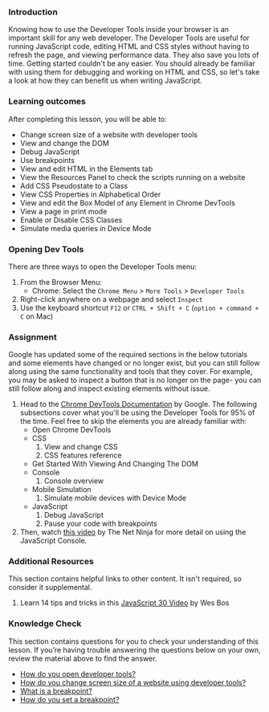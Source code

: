 ### Introduction
Knowing how to use the Developer Tools inside your browser is an important skill for any web developer. The Developer Tools are useful for running JavaScript code, editing HTML and CSS styles without having to refresh the page, and viewing performance data. They also save you lots of time. Getting started couldn't be any easier. You should already be familiar with using them for debugging and working on HTML and CSS, so let's take a look at how they can benefit us when writing JavaScript.

### Learning outcomes

After completing this lesson, you will be able to:

- Change screen size of a website with developer tools
- View and change the DOM
- Debug JavaScript 
- Use breakpoints
- View and edit HTML in the Elements tab
- View the Resources Panel to check the scripts running on a website 
- Add CSS Pseudostate to a Class
- View CSS Properties in Alphabetical Order
- View and edit the Box Model of any Element in Chrome DevTools
- View a page in print mode
- Enable or Disable CSS Classes
- Simulate media queries in Device Mode

### Opening Dev Tools

There are three ways to open the Developer Tools menu:

1. From the Browser Menu:
    - Chrome: Select the `Chrome Menu` > `More Tools` > `Developer Tools`
2. Right-click anywhere on a webpage and select `Inspect`
3. Use the keyboard shortcut `F12` or `CTRL + Shift + C` (`option + command + C` on Mac)

### Assignment

<div class="lesson-content__panel" markdown="1">

Google has updated some of the required sections in the below tutorials and some elements have changed or no longer exist, but you can still follow along using the same functionality and tools that they cover. For example, you may be asked to inspect a button that is no longer on the page- you can still follow along and inspect existing elements without issue.

1. Head to the [Chrome DevTools Documentation](https://developers.google.com/web/tools/chrome-devtools/) by Google. The following subsections cover what you'll be using the Developer Tools for 95% of the time.  Feel free to skip the elements you are already familiar with:
    - Open Chrome DevTools
    - CSS
        1. View and change CSS
        2. CSS features reference
    - Get Started With Viewing And Changing The DOM
    - Console
        1. Console overview
    - Mobile Simulation
        1. Simulate mobile devices with Device Mode
    - JavaScript
        1. Debug JavaScript
        2. Pause your code with breakpoints
 2. Then, watch [this video](https://www.youtube.com/watch?v=JzZFccCEgGA) by The Net Ninja for more detail on using the JavaScript Console.

</div>

### Additional Resources
This section contains helpful links to other content. It isn't required, so consider it supplemental.

1. Learn 14 tips and tricks in this [JavaScript 30 Video](https://www.youtube.com/watch?v=xkzDaKwinA8) by Wes Bos

### Knowledge Check 
This section contains questions for you to check your understanding of this lesson. If you’re having trouble answering the questions below on your own, review the material above to find the answer.

- <a class="knowledge-check-link" href="#opening-dev-tools"> How do you open developer tools? </a>
- <a class="knowledge-check-link" href="https://developer.chrome.com/docs/devtools/device-mode/"> How do you change screen size of a website using developer tools?</a>
- <a class="knowledge-check-link" href="https://developer.chrome.com/docs/devtools/javascript/breakpoints/">What is a breakpoint?</a>
- <a class="knowledge-check-link" href="https://developer.chrome.com/docs/devtools/javascript/breakpoints/#loc">How do you set a breakpoint?</a>

